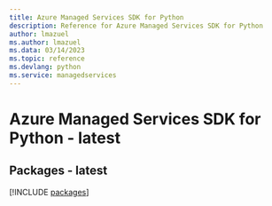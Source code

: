 ```yaml
---
title: Azure Managed Services SDK for Python
description: Reference for Azure Managed Services SDK for Python
author: lmazuel
ms.author: lmazuel
ms.data: 03/14/2023
ms.topic: reference
ms.devlang: python
ms.service: managedservices
---
```

# Azure Managed Services SDK for Python - latest
## Packages - latest
[!INCLUDE [packages](managed-services-index.md)]